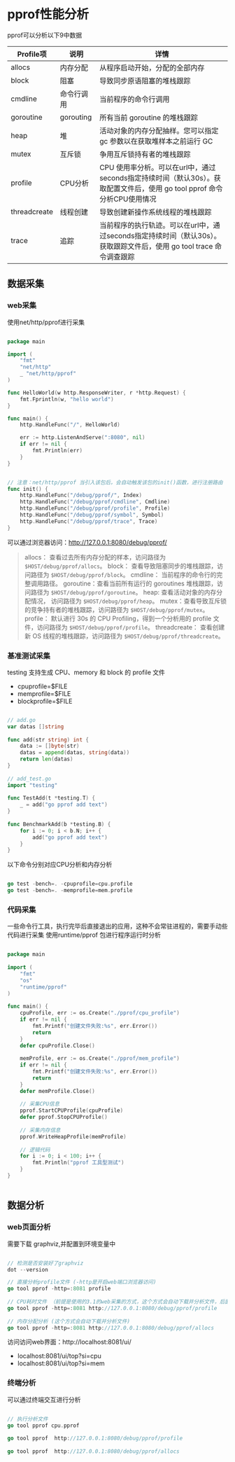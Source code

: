 
# pprof性能分析

pprof可以分析以下9中数据

| **Profile项** | **说明**    | **详情**                                                                        |
| ------------ | --------- | ----------------------------------------------------------------------------- |
| allocs       | 内存分配      | 从程序启动开始，分配的全部内存                                                               |
| block        | 阻塞        | 导致同步原语阻塞的堆栈跟踪                                                                 |
| cmdline      | 命令行调用     | 当前程序的命令行调用                                                                    |
| goroutine    | gorouting | 所有当前 goroutine 的堆栈跟踪                                                          |
| heap         | 堆         | 活动对象的内存分配抽样。您可以指定 gc 参数以在获取堆样本之前运行 GC                                         |
| mutex        | 互斥锁       | 争用互斥锁持有者的堆栈跟踪                                                                 |
| profile      | CPU分析     | CPU 使用率分析。可以在url中，通过seconds指定持续时间（默认30s）。获取配置文件后，使用 go tool pprof 命令分析CPU使用情况 |
| threadcreate | 线程创建      | 导致创建新操作系统线程的堆栈跟踪                                                              |
| trace        | 追踪        | 当前程序的执行轨迹。可以在url中，通过seconds指定持续时间（默认30s）。获取跟踪文件后，使用 go tool trace 命令调查跟踪      |


## 数据采集

### web采集

使用net/http/pprof进行采集
```go

package main

import (
    "fmt"
    "net/http"
    _ "net/http/pprof"
)

func HelloWorld(w http.ResponseWriter, r *http.Request) {
    fmt.Fprintln(w, "hello world")
}

func main() {
    http.HandleFunc("/", HelloWorld)

    err := http.ListenAndServe(":8080", nil)
    if err != nil {
        fmt.Println(err)
    }
}


// 注意：net/http/pprof 当引入该包后，会自动触发该包的init()函数，进行注册路由
func init() {
    http.HandleFunc("/debug/pprof/", Index)
    http.HandleFunc("/debug/pprof/cmdline", Cmdline)
    http.HandleFunc("/debug/pprof/profile", Profile)
    http.HandleFunc("/debug/pprof/symbol", Symbol)
    http.HandleFunc("/debug/pprof/trace", Trace)
}


```

可以通过浏览器访问：http://127.0.0.1:8080/debug/pprof/
> allocs： 查看过去所有内存分配的样本，访问路径为 `$HOST/debug/pprof/allocs`。
> block： 查看导致阻塞同步的堆栈跟踪，访问路径为 `$HOST/debug/pprof/block`。
> cmdline： 当前程序的命令行的完整调用路径。
> goroutine：查看当前所有运行的 goroutines 堆栈跟踪，访问路径为 `$HOST/debug/pprof/goroutine`。
> heap: 查看活动对象的内存分配情况， 访问路径为 `$HOST/debug/pprof/heap`。
> mutex：查看导致互斥锁的竞争持有者的堆栈跟踪，访问路径为 `$HOST/debug/pprof/mutex`。
> profile： 默认进行 30s 的 CPU Profiling，得到一个分析用的 profile 文件，访问路径为 `$HOST/debug/pprof/profile`。
> threadcreate： 查看创建新 OS 线程的堆栈跟踪，访问路径为 `$HOST/debug/pprof/threadcreate`。

### 基准测试采集

testing 支持生成 CPU、memory 和 block 的 profile 文件
- cpuprofile=$FILE
- memprofile=$FILE
- blockprofile=$FILE

```go

// add.go
var datas []string
​
func add(str string) int {
    data := []byte(str)
    datas = append(datas, string(data))
    return len(datas)
}
​
// add_test.go
import "testing"
​
func TestAdd(t *testing.T) {
    _ = add("go pprof add text")
}
​
func BenchmarkAdd(b *testing.B) {
    for i := 0; i < b.N; i++ {
        add("go pprof add text")
    }
}

```

以下命令分别对应CPU分析和内存分析
```go

go test -bench=. -cpuprofile=cpu.profile
go test -bench=. -memprofile=mem.profile

```



### 代码采集

一些命令行工具，执行完毕后直接退出的应用，这种不会常驻进程的，需要手动些代码进行采集
使用runtime/pprof 包进行程序运行时分析

```go

package main
​
import (
    "fmt"
    "os"
    "runtime/pprof"
)
​
func main() {
    cpuProfile, err := os.Create("./pprof/cpu_profile")
    if err != nil {
        fmt.Printf("创建文件失败:%s", err.Error())
        return
    }
    defer cpuProfile.Close()
​
    memProfile, err := os.Create("./pprof/mem_profile")
    if err != nil {
        fmt.Printf("创建文件失败:%s", err.Error())
        return
    }
    defer memProfile.Close()
    
    // 采集CPU信息
    pprof.StartCPUProfile(cpuProfile)
    defer pprof.StopCPUProfile()
​
    // 采集内存信息
    pprof.WriteHeapProfile(memProfile)
​
    // 逻辑代码
    for i := 0; i < 100; i++ {
        fmt.Println("pprof 工具型测试")
    }
}



```




## 数据分析

### web页面分析 
需要下载 graphviz,并配置到环境变量中

```go

// 检测是否安装好了graphviz
dot --version

// 直接分析profile文件 (-http是开启web端口浏览器访问)
go tool pprof -http=:8081 profile
​
// CPU耗时文件 （前提是使用的3.1的web采集的方式，这个方式会自动下载并分析文件，后面的这段url为当前服务的路由）
go tool pprof -http=:8081 http://127.0.0.1:8080/debug/pprof/profile
​
// 内存分配分析 (这个方式会自动下载并分析文件)
go tool pprof -http=:8081 http://127.0.0.1:8080/debug/pprof/allocs

```

访问访问web界面：http://localhost:8081/ui/
- localhost:8081/ui/top?si=cpu
- localhost:8081/ui/top?si=mem

### 终端分析

可以通过终端交互进行分析
```go

// 执行分析文件
go tool pprof cpu.pprof
​
go tool pprof  http://127.0.0.1:8080/debug/pprof/profile
​
go tool pprof  http://127.0.0.1:8080/debug/pprof/allocs


```